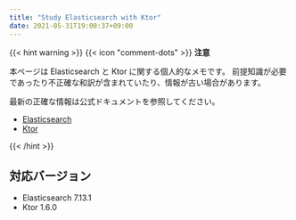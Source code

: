 ```yaml
---
title: "Study Elasticsearch with Ktor"
date: 2021-05-31T19:00:37+09:00
---
```


{{< hint warning >}}
{{< icon "comment-dots" >}} **注意**

本ページは Elasticsearch と Ktor に関する個人的なメモです。
前提知識が必要であったり不正確な和訳が含まれていたり、情報が古い場合があります。

最新の正確な情報は公式ドキュメントを参照してください。

* [Elasticsearch][elasticsearch]
* [Ktor][ktor]

[elasticsearch]: https://www.elastic.co/jp/elasticsearch/
[ktor]: https://ktor.io/
{{< /hint >}}


## 対応バージョン
* Elasticsearch 7.13.1
* Ktor 1.6.0
